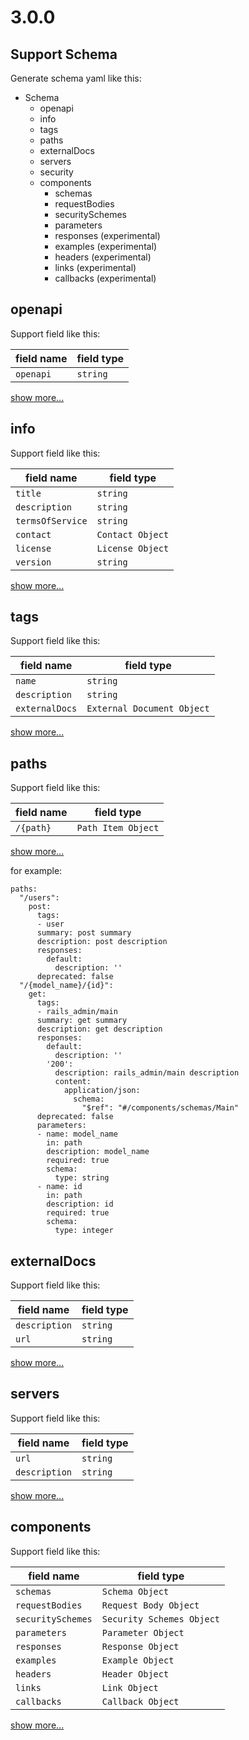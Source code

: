 # 3.0.0

## Support Schema

Generate schema yaml like this:

- Schema
  - openapi
  - info
  - tags
  - paths
  - externalDocs
  - servers
  - security
  - components
    - schemas
    - requestBodies
    - securitySchemes
    - parameters
    - responses (experimental)
    - examples (experimental)
    - headers (experimental)
    - links (experimental)
    - callbacks (experimental)

## openapi

Support field like this:

|field name|field type|
|----------|----------|
|`openapi`|`string`|

[show more...](https://github.com/OAI/OpenAPI-Specification/blob/master/versions/3.0.0.md#openapi-object)

## info

Support field like this:

|field name|field type|
|----------|----------|
|`title`|`string`|
|`description`|`string`|
|`termsOfService`|`string`|
|`contact`|`Contact Object`|
|`license`|`License Object`|
|`version`|`string`|

[show more...](https://github.com/OAI/OpenAPI-Specification/blob/master/versions/3.0.0.md#info-object)

## tags

Support field like this:

|field name|field type|
|----------|----------|
|`name`|`string`|
|`description`|`string`|
|`externalDocs`|`External Document Object`|

[show more...](https://github.com/OAI/OpenAPI-Specification/blob/master/versions/3.0.0.md#tagObject)

## paths

Support field like this:

|field name|field type|
|----------|----------|
|`/{path}`|`Path Item Object`|

[show more...](https://github.com/OAI/OpenAPI-Specification/blob/master/versions/3.0.0.md#paths-object)

for example:
```
paths:
  "/users":
    post:
      tags:
      - user
      summary: post summary
      description: post description
      responses:
        default:
          description: ''
      deprecated: false
  "/{model_name}/{id}":
    get:
      tags:
      - rails_admin/main
      summary: get summary
      description: get description
      responses:
        default:
          description: ''
        '200':
          description: rails_admin/main description
          content:
            application/json:
              schema:
                "$ref": "#/components/schemas/Main"
      deprecated: false
      parameters:
      - name: model_name
        in: path
        description: model_name
        required: true
        schema:
          type: string
      - name: id
        in: path
        description: id
        required: true
        schema:
          type: integer
```

## externalDocs

Support field like this:

|field name|field type|
|----------|----------|
|`description`|`string`|
|`url`|`string`|

[show more...](https://github.com/OAI/OpenAPI-Specification/blob/master/versions/3.0.0.md#external-documentation-object)

## servers

Support field like this:

|field name|field type|
|----------|----------|
|`url`|`string`|
|`description`|`string`|

[show more...](https://github.com/OAI/OpenAPI-Specification/blob/master/versions/3.0.0.md#server-object)

## components

Support field like this:

|field name|field type|
|----------|----------|
|`schemas`| `Schema Object` |
|`requestBodies`| `Request Body Object`|
|`securitySchemes`| `Security Schemes Object` |
|`parameters`| `Parameter Object` |
|`responses`| `Response Object` |
|`examples`| `Example Object` |
|`headers`| `Header Object` |
|`links`|`Link Object` |
|`callbacks`| `Callback Object`|

[show more...](https://github.com/OAI/OpenAPI-Specification/blob/master/versions/3.0.0.md#components-object)
